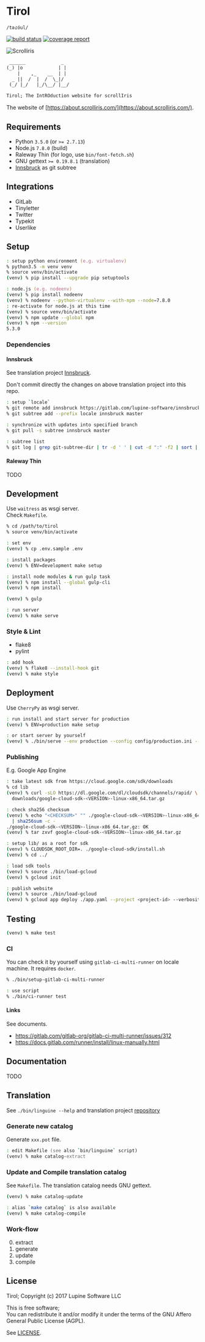 # Tirol

`/təɾóul/`

[![build status](https://gitlab.com/lupine-software/tirol/badges/master/build.svg)](
https://gitlab.com/lupine-software/tirol/commits/master) [![coverage report](
https://gitlab.com/lupine-software/tirol/badges/master/coverage.svg)](
https://gitlab.com/lupine-software/tirol/commits/master)

![Scrolliris](https://gitlab.com/lupine-software/tirol/raw/master/tirol/assets/img/scrolliris-logo-300x300.png)

```txt
 ______             _
(_) |o             | |
    |    ,_    __  | |
  _ ||  /  |  /  \_|/
 (_/ |_/   |_/\__/ |__/

Tirol; The IntROduction website for scrollIris
```

The website of [https://about.scrolliris.com/](https://about.scrolliris.com/).


## Requirements

* Python `3.5.0` (or `>= 2.7.13`)
* Node.js `7.8.0` (build)
* Raleway Thin (for logo, use `bin/font-fetch.sh`)
* GNU gettext `>= 0.19.8.1` (translation)
* [Innsbruck](https://gitlab.com/lupine-software/innsbruck) as git subtree


## Integrations

* GitLab
* Tinyletter
* Twitter
* Typekit
* Userlike


## Setup

```zsh
: setup python environment (e.g. virtualenv)
% python3.5 -m venv venv
% source venv/bin/activate
(venv) % pip install --upgrade pip setuptools

: node.js (e.g. nodeenv)
(venv) % pip install nodeenv
(venv) % nodeenv --python-virtualenv --with-npm --node=7.8.0
: re-activate for node.js at this time
(venv) % source venv/bin/activate
(venv) % npm update --global npm
(venv) % npm --version
5.3.0
```

### Dependencies

#### Innsbruck

See translation project [Innsbruck](
https://gitlab.com/lupine-software/innsbruck).

Don't commit directly the changes on above translation project into this repo.

```zsh
: setup `locale`
% git remote add innsbruck https://gitlab.com/lupine-software/innsbruck.git
% git subtree add --prefix locale innsbruck master

: synchronize with updates into specified branch
% git pull -s subtree innsbruck master

: subtree list
% git log | grep git-subtree-dir | tr -d ' ' | cut -d ":" -f2 | sort | uniq
```

#### Raleway Thin

TODO



## Development

Use `waitress` as wsgi server.  
Check `Makefile`.

```zsh
% cd /path/to/tirol
% source venv/bin/activate

: set env
(venv) % cp .env.sample .env

: install packages
(venv) % ENV=development make setup

: install node modules & run gulp task
(venv) % npm install --global gulp-cli
(venv) % npm install

(venv) % gulp

: run server
(venv) % make serve
```

### Style & Lint

* flake8
* pylint

```zsh
: add hook
(venv) % flake8 --install-hook git
(venv) % make style
```


## Deployment

Use `CherryPy` as wsgi server.

```zsh
: run install and start server for production
(venv) % ENV=production make setup

: or start server by yourself
(venv) % ./bin/serve --env production --config config/production.ini --install
```

### Publishing

E.g. Google App Engine

```zsh
: take latest sdk from https://cloud.google.com/sdk/downloads
% cd lib
(venv) % curl -sLO https://dl.google.com/dl/cloudsdk/channels/rapid/ \
  downloads/google-cloud-sdk-<VERSION>-linux-x86_64.tar.gz

: check sha256 checksum
(venv) % echo "<CHECKSUM>" "" ./google-cloud-sdk-<VERSION>-linux-x86_64.tar.gz \
  | sha256sum -c -
./google-cloud-sdk-<VERSION>-linux-x86_64.tar.gz: OK
(venv) % tar zxvf google-cloud-sdk-<VERSION>-linux-x86_64.tar.gz

: setup lib/ as a root for sdk
(venv) % CLOUDSDK_ROOT_DIR=. ./google-cloud-sdk/install.sh
(venv) % cd ../

: load sdk tools
(venv) % source ./bin/load-gcloud
(venv) % gcloud init
```

```zsh
: publish website
(venv) % source ./bin/load-gcloud
(venv) % gcloud app deploy ./app.yaml --project <project-id> --verbosity=info
```


## Testing

```zsh
(venv) % make test
```

### CI

You can check it by yourself using `gitlab-ci-multi-runner` on locale machine.
It requires `docker`.

```zsh
% ./bin/setup-gitlab-ci-multi-runner

: use script
% ./bin/ci-runner test
```

#### Links

See documents.

* https://gitlab.com/gitlab-org/gitlab-ci-multi-runner/issues/312
* https://docs.gitlab.com/runner/install/linux-manually.html


## Documentation

TODO


## Translation

See `./bin/linguine --help` and translation project [repository](
https://gitlab.com/lupine-software/innsbruck)

### Generate new catalog

Generate `xxx.pot` file.

```zsh
: edit Makefile (see also `bin/linguine` script)
(venv) % make catalog-extract
```

### Update and Compile translation catalog

See `Makefile`.
The translation catalog needs GNU gettext.

```zsh
(venv) % make catalog-update

: alias `make catalog` is also available
(venv) % make catalog-compile
```

### Work-flow

0. extract
1. generate
2. update
3. compile


## License

Tirol; Copyright (c) 2017 Lupine Software LLC

This is free software;  
You can redistribute it and/or modify it under the terms of the
GNU Affero General Public License (AGPL).

See [LICENSE](LICENSE).
